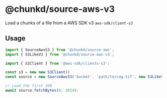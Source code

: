# @chunkd/source-aws-v3

Load a chunks of a file from a AWS SDK v3 `aws-sdk/client-s3`

## Usage

```typescript
import { SourceAwsS3 } from '@chunkd/source-aws';
import { S3LikeV3 } from '@chunkd/source-aws-v3';

import { S3Client } from '@aws-sdk/clients-s3';

const s3 = new new S3Client()
const source = new SourceAwsS3('bucket', 'path/to/cog.tif', new S3LikeV3(s3)));

// Load the first 1KB
await source.fetchBytes(0, 1024);
```
